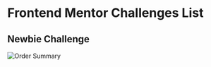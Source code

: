 # Frontend Mentor Challenges List

## Newbie Challenge

![Order Summary](https://github.com/iceofice/frontend-mentor/tree/main/order-summary)
